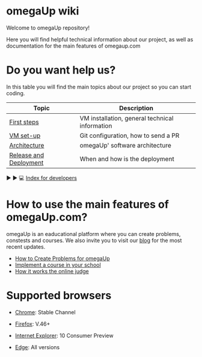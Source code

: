 
# omegaUp wiki
Welcome to omegaUp repository!

Here you will find helpful technical information about our project, as well as documentation for the main features of omegaup.com

# Do you want help us?
In this table you will find the main topics about our project so you can start coding.

| Topic                                                  | Description                                                  |
| -----------------------------------------------------  | ------------------------------------------------------------ |
| [First steps](https://github.com/omegaup/omegaup/blob/main/frontend/www/docs/Development-Environment-Setup-Process.md) | VM installation, general technical information  |
| [VM set-up](https://github.com/omegaup/omegaup/blob/main/frontend/www/docs/How-to-Make-a-Pull-Request-(English).md) | Git configuration, how to send a PR                    |
| [Architecture](https://github.com/omegaup/omegaup/blob/main/frontend/www/docs/Architecture-(English).md)  | omegaUp' software architecture                      |
| [Release and Deployment](https://github.com/omegaup/omegaup/blob/main/frontend/www/docs/Release-&-deployment-(English).md)  | When and how is the deployment                               |

:arrow_forward: :arrow_forward: :computer:  [Index for developers](https://github.com/omegaup/omegaup/blob/main/frontend/www/docs/Ligas-%C3%BAtiles.md)  

# How to use the main features of omegaUp.com?

omegaUp is an eaducational platform where you can create problems, constests and courses. We also invite you to visit our [blog](https://blog.omegaup.com/) for the most recent updates.


 - [How to Create Problems for omegaUp](https://github.com/omegaup/omegaup/blob/main/frontend/www/docs/How-to-write-problems-for-omegaUp.md)
 - [Implement a course in your school](https://github.com/omegaup/omegaup/blob/main/frontend/www/docs/Run-a-contest-at-your-school.md)
 - [How it works the online judge](https://github.com/omegaup/omegaup/blob/main/frontend/www/docs/Evaluation-Environment.md)

# Supported browsers


* [Chrome](https://www.chromium.org/getting-involved/dev-channel): Stable Channel

* [Firefox](https://www.mozilla.org/en-US/firefox/releases/): V.46+

* [Internet Explorer](https://support.microsoft.com/en-us/help/969393/information-about-internet-explorer-versions): 10 Consumer Preview

* [Edge](https://www.microsoft.com/es-mx/windows/microsoft-edge): All versions
